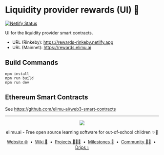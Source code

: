 # Liquidity provider rewards (UI) 💸

[![Netlify Status](https://api.netlify.com/api/v1/badges/abbcc184-5243-403e-a407-da3805ef5fea/deploy-status)](https://app.netlify.com/sites/web3-liquidity-rewards-ui/deploys)

UI for the liquidity provider smart contracts.

- URL (Rinkeby): https://rewards-rinkeby.netlify.app
- URL (Mainnet): https://rewards.elimu.ai

## Build Commands

```
npm install
npm run build
npm run dev
```

## Ethereum Smart Contracts

See https://github.com/elimu-ai/web3-smart-contracts

---

<p align="center">
  <img src="https://github.com/elimu-ai/webapp/blob/main/src/main/webapp/static/img/logo-text-256x78.png" />
</p>
<p align="center">
  elimu.ai - Free open source learning software for out-of-school children ✨🚀
</p>
<p align="center">
  <a href="https://elimu.ai">Website 🌐</a>
  &nbsp;•&nbsp;
  <a href="https://github.com/elimu-ai/wiki#readme">Wiki 📃</a>
  &nbsp;•&nbsp;
  <a href="https://github.com/orgs/elimu-ai/projects?query=is%3Aopen">Projects 👩🏽‍💻</a>
  &nbsp;•&nbsp;
  <a href="https://github.com/elimu-ai/wiki/milestones">Milestones 🎯</a>
  &nbsp;•&nbsp;
  <a href="https://github.com/elimu-ai/wiki#open-source-community">Community 👋🏽</a>
  &nbsp;•&nbsp;
  <a href="https://www.drips.network/app/drip-lists/41305178594442616889778610143373288091511468151140966646158126636698">Drips 💧</a>
</p>
